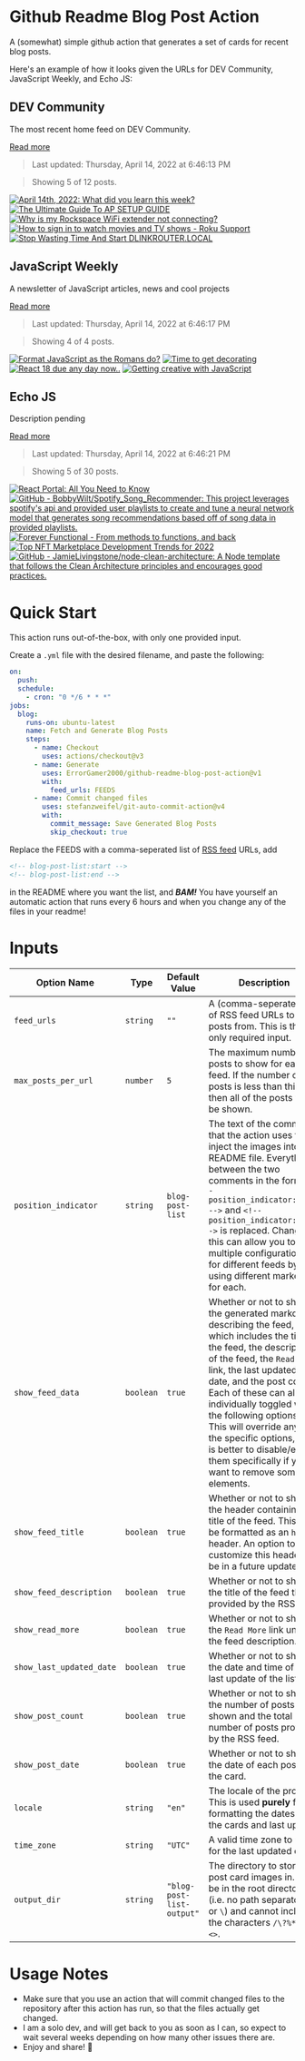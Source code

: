 # Github Readme Blog Post Action

A (somewhat) simple github action that generates a set of cards for recent blog posts.

Here's an example of how it looks given the URLs for DEV Community, JavaScript Weekly, and Echo JS:

<!-- post-list:start -->
## DEV Community

The most recent home feed on DEV Community.

[Read more](https://dev.to)
> Last updated: Thursday, April 14, 2022 at 6:46:13 PM

> Showing 5 of 12 posts.

[![April 14th, 2022: What did you learn this week?](https://raw.githubusercontent.com/ErrorGamer2000/github-readme-blog-post-action/main/generated_files/DEV_Community/April_14th__2022__What_did_you_learn_this_week_.svg)](https://dev.to/nickytonline/april-14th-2022-what-did-you-learn-this-week-98b)
[![The Ultimate Guide To AP SETUP GUIDE](https://raw.githubusercontent.com/ErrorGamer2000/github-readme-blog-post-action/main/generated_files/DEV_Community/The_Ultimate_Guide_To_AP_SETUP_GUIDE.svg)](https://dev.to/andrew_clark_63de9d21dd12/the-ultimate-guide-to-ap-setup-guide-16a9)
[![Why is my Rockspace WiFi extender not connecting?](https://raw.githubusercontent.com/ErrorGamer2000/github-readme-blog-post-action/main/generated_files/DEV_Community/Why_is_my_Rockspace_WiFi_extender_not_connecting_.svg)](https://dev.to/rocky_drulo_83d2922968874/why-is-my-rockspace-wifi-extender-not-connecting-113m)
[![How to sign in to watch movies and TV shows - Roku Support](https://raw.githubusercontent.com/ErrorGamer2000/github-readme-blog-post-action/main/generated_files/DEV_Community/How_to_sign_in_to_watch_movies_and_TV_shows_-_Roku_Support.svg)](https://dev.to/andrew_clark_63de9d21dd12/how-to-sign-in-to-watch-movies-and-tv-shows-roku-support-lj0)
[![Stop Wasting Time And Start DLINKROUTER.LOCAL](https://raw.githubusercontent.com/ErrorGamer2000/github-readme-blog-post-action/main/generated_files/DEV_Community/Stop_Wasting_Time_And_Start_DLINKROUTER.LOCAL.svg)](https://dev.to/andrew_clark_63de9d21dd12/stop-wasting-time-and-start-dlinkrouterlocal-23oa)


## JavaScript Weekly

A newsletter of JavaScript articles, news and cool projects

[Read more](https://javascriptweekly.com/)
> Last updated: Thursday, April 14, 2022 at 6:46:17 PM

> Showing 4 of 4 posts.

[![Format JavaScript as the Romans do?](https://raw.githubusercontent.com/ErrorGamer2000/github-readme-blog-post-action/main/generated_files/JavaScript_Weekly/Format_JavaScript_as_the_Romans_do_.svg)](https://javascriptweekly.com/issues/584)
[![Time to get decorating](https://raw.githubusercontent.com/ErrorGamer2000/github-readme-blog-post-action/main/generated_files/JavaScript_Weekly/Time_to_get_decorating.svg)](https://javascriptweekly.com/issues/583)
[![React 18 due any day now..](https://raw.githubusercontent.com/ErrorGamer2000/github-readme-blog-post-action/main/generated_files/JavaScript_Weekly/React_18_due_any_day_now...svg)](https://javascriptweekly.com/issues/582)
[![Getting creative with JavaScript](https://raw.githubusercontent.com/ErrorGamer2000/github-readme-blog-post-action/main/generated_files/JavaScript_Weekly/Getting_creative_with_JavaScript.svg)](https://javascriptweekly.com/issues/581)


## Echo JS

Description pending

[Read more](
http://www.echojs.com
)
> Last updated: Thursday, April 14, 2022 at 6:46:21 PM

> Showing 5 of 30 posts.

[![React Portal: All You Need to Know](https://raw.githubusercontent.com/ErrorGamer2000/github-readme-blog-post-action/main/generated_files/_Echo_JS_/React_Portal__All_You_Need_to_Know.svg)](https://lyty.dev/blog/react-portal-react-portal-examples/)
[![GitHub - BobbyWilt/Spotify_Song_Recommender: This project leverages spotify's api and provided user playlists to create and tune a neural network model that generates song recommendations based off of song data in provided playlists.](https://raw.githubusercontent.com/ErrorGamer2000/github-readme-blog-post-action/main/generated_files/_Echo_JS_/GitHub_-_BobbyWilt_Spotify_Song_Recommender__This_project_leverages_spotify's_api_and_provided_user_playlists_to_create_and_tune_a_neural_network_model_that_generates_song_recommendations_based_off_of_song_data_in_provided_playlists..svg)](https://github.com/BobbyWilt/Spotify_Song_Recommender)
[![Forever Functional - From methods to functions, and back](https://raw.githubusercontent.com/ErrorGamer2000/github-readme-blog-post-action/main/generated_files/_Echo_JS_/Forever_Functional_-_From_methods_to_functions__and_back.svg)](https://blog.openreplay.com/forever-functional-from-methods-to-functions-and-back)
[![Top NFT Marketplace Development Trends for 2022](https://raw.githubusercontent.com/ErrorGamer2000/github-readme-blog-post-action/main/generated_files/_Echo_JS_/Top_NFT_Marketplace_Development_Trends_for_2022.svg)](https://assetfinx.medium.com/top-nft-marketplace-development-trends-for-2022-5a10cd61c9cc)
[![GitHub - JamieLivingstone/node-clean-architecture: A Node template that follows the Clean Architecture principles and encourages good practices.](https://raw.githubusercontent.com/ErrorGamer2000/github-readme-blog-post-action/main/generated_files/_Echo_JS_/GitHub_-_JamieLivingstone_node-clean-architecture__A_Node_template_that_follows_the_Clean_Architecture_principles_and_encourages_good_practices..svg)](https://github.com/JamieLivingstone/node-clean-architecture)


<!-- post-list:end -->

# Quick Start

This action runs out-of-the-box, with only one provided input.

Create a `.yml` file with the desired filename, and paste the following:

```yml
on:
  push:
  schedule:
    - cron: "0 */6 * * *"
jobs:
  blog:
    runs-on: ubuntu-latest
    name: Fetch and Generate Blog Posts
    steps:
      - name: Checkout
        uses: actions/checkout@v3
      - name: Generate
        uses: ErrorGamer2000/github-readme-blog-post-action@v1
        with:
          feed_urls: FEEDS
      - name: Commit changed files
        uses: stefanzweifel/git-auto-commit-action@v4
        with:
          commit_message: Save Generated Blog Posts
          skip_checkout: true
```

Replace the FEEDS with a comma-seperated list of [RSS feed](https://rss.com/blog/how-do-rss-feeds-work/) URLs, add

```md
<!-- blog-post-list:start -->
<!-- blog-post-list:end -->
```

in the README where you want the list, and **_BAM!_** You have yourself an automatic action that runs every 6 hours and when you change any of the files in your readme!

# Inputs

<table>
  <thead>
    <tr>
      <th>Option Name</th>
      <th>Type</th>
      <th>Default Value</th>
      <th>Description</th>
    </tr>
  </thead>
  <tbody>
    <tr>
      <td><code>feed_urls</code></td>
      <td><code>string</code></td>
      <td><code>""</code></td>
      <td>A (comma-seperated) list of RSS feed URLs to load posts from. This is the only required input.</td>
    </tr>
    <tr>
      <td><code>max_posts_per_url</code></td>
      <td><code>number</code></td>
      <td><code>5</code></td>
      <td>The maximum number of posts to show for each feed. If the number of posts is less than this, then all of the posts will be shown.</td>
    </tr>
    <tr>
      <td><code>position_indicator</code></td>
      <td><code>string</code></td>
      <td><code>blog-post-list</code></td>
      <td>The text of the comments that the action uses to inject the images into the README file. Everything between the two comments in the form <code>&lt;!-- position_indicator:start --&gt;</code> and <code>&lt;!-- position_indicator:end --&gt;</code> is replaced. Changing this can allow you to use multiple configurations for different feeds by using different markers for each.</td>
    </tr>
    <tr>
      <td><code>show_feed_data</code></td>
      <td><code>boolean</code></td>
      <td><code>true</code></td>
      <td>Whether or not to show the generated markdown describing the feed, which includes the title of the feed, the description of the feed, the <code>Read More</code> link, the last updated date, and the post count. Each of these can also be individually toggled with the following options. This will override any of the specific options, so it is better to disable/enable them specifically if you want to remove some elements.</td>
    </tr>
    <tr>
      <td><code>show_feed_title</code></td>
      <td><code>boolean</code></td>
      <td><code>true</code></td>
      <td>Whether or not to show the header containing the title of the feed. This will be formatted as an <code>h2</code> header. An option to customize this header will be in a future update.</td>
    </tr>
    <tr>
      <td><code>show_feed_description</code></td>
      <td><code>boolean</code></td>
      <td><code>true</code></td>
      <td>Whether or not to show the title of the feed that is provided by the RSS feed.</td>
    </tr>
    <tr>
      <td><code>show_read_more</code></td>
      <td><code>boolean</code></td>
      <td><code>true</code></td>
      <td>Whether or not to show the <code>Read More</code> link under the feed description.</td>
    </tr>
    <tr>
      <td><code>show_last_updated_date</code></td>
      <td><code>boolean</code></td>
      <td><code>true</code></td>
      <td>Whether or not to show the date and time of the last update of the list.</td>
    </tr>
    <tr>
      <td><code>show_post_count</code></td>
      <td><code>boolean</code></td>
      <td><code>true</code></td>
      <td>Whether or not to show the number of posts shown and the total number of posts provided by the RSS feed.</td>
    </tr>
    <tr>
      <td><code>show_post_date</code></td>
      <td><code>boolean</code></td>
      <td><code>true</code></td>
      <td>Whether or not to show the date of each post on the card.</td>
    </tr>
    <tr>
      <td><code>locale</code></td>
      <td><code>string</code></td>
      <td><code>"en"</code></td>
      <td>The locale of the project. This is used <strong>purely</strong> for formatting the dates of the cards and last update.</td>
    </tr>
    <tr>
      <td><code>time_zone</code></td>
      <td><code>string</code></td>
      <td><code>"UTC"</code></td>
      <td>A valid time zone to use for the last updated date.</td>
    </tr>
    <tr>
      <td><code>output_dir</code></td>
      <td><code>string</code></td>
      <td><code>"blog-post-list-output"</code></td>
      <td>The directory to store the post card images in. Must be in the root directory (i.e. no path separators <code>/</code> or <code>\</code>) and cannot include the characters <code>/\?%*:|"&lt;&gt;</code>.</td>
    </tr>
<!--
    <tr>
      <td><code></code></td>
      <td><cde></cde></td>
      <td><code></code></td>
      <td></td>
    </tr>
-->
  </tbody>
</table>

# Usage Notes

- Make sure that you use an action that will commit changed files to the repository after this action has run, so that the files actually get changed.
- I am a solo dev, and will get back to you as soon as I can, so expect to wait several weeks depending on how many other issues there are.
- Enjoy and share! 🤗
